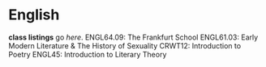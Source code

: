 # English

**class listings** go _here_.
ENGL64.09: The Frankfurt School
ENGL61.03: Early Modern Literature & The History of Sexuality
CRWT12: Introduction to Poetry
ENGL45: Introduction to Literary Theory
